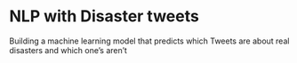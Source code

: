 # NLP with Disaster tweets
Building a machine learning model that predicts which Tweets are about real disasters and which one’s aren’t
